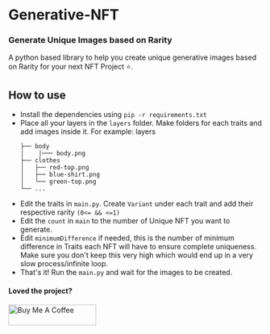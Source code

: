 # Generative-NFT
### Generate Unique Images based on Rarity




A python based library to help you create unique generative images based on Rarity for your next NFT Project ⭐️.


## How to use

- Install the dependencies using `pip -r requirements.txt`
- Place all your layers in the `layers` folder. Make folders for each traits and add images inside it.
  For example:
  layers
  ```
  ├── body
  |    |─── body.png
  ├── clothes                    
  │   ├── red-top.png          
  │   ├── blue-shirt.png         
  │   └── green-top.png                
  └── ...

- Edit the traits in `main.py`. Create `Variant` under each trait and add their respective rarity `(0<= && <=1)`
- Edit the `count` in `main` to the number of Unique NFT you want to generate.
- Edit `minimumDifference` if needed, this is the number of minimum difference in Traits each NFT will have to ensure complete uniqueness. Make sure you don't keep this very high which would end up in a very slow process/infinite loop.
- That's it! Run the `main.py` and wait for the images to be created.



#### Loved the project?
<a href="https://www.buymeacoffee.com/kartikay" target="_blank"><img src="https://cdn.buymeacoffee.com/buttons/default-orange.png" alt="Buy Me A Coffee" height="41" width="174"></a>
